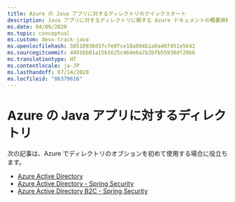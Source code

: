 ```yaml
---
title: Azure の Java アプリに対するディレクトリのクイックスタート
description: Java アプリに対するディレクトリに関する Azure ドキュメントの概要資料の一覧です。
ms.date: 04/09/2020
ms.topic: conceptual
ms.custom: devx-track-java
ms.openlocfilehash: 58510938d37cfe0fce18a894b1a0a407451e5642
ms.sourcegitcommit: 44016b81a15b1625c464e6a7b2bfb55938df20b6
ms.translationtype: HT
ms.contentlocale: ja-JP
ms.lasthandoff: 07/14/2020
ms.locfileid: "86379616"
---
```

# <a name="directories-for-java-apps-on-azure"></a>Azure の Java アプリに対するディレクトリ

次の記事は、Azure でディレクトリのオプションを初めて使用する場合に役立ちます。

- [Azure Active Directory](/azure/active-directory/develop/quickstart-v2-java-webapp)
- [Azure Active Directory - Spring Security](/azure/developer/java/spring-framework/configure-spring-boot-starter-java-app-with-azure-active-directory)
- [Azure Active Directory B2C - Spring Security](/azure/developer/java/spring-framework/configure-spring-boot-starter-java-app-with-azure-active-directory-b2c-oidc)
